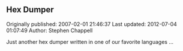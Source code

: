 ## Hex Dumper

Originally published: 2007-02-01 21:46:37
Last updated: 2012-07-04 01:07:49
Author: Stephen Chappell

Just another hex dumper written in one of our favorite languages ...